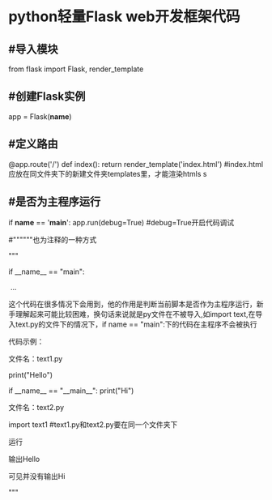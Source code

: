 # python轻量Flask web开发框架代码

## #导入模块

from flask import Flask, render_template

## #创建Flask实例

app = Flask(__name__)

## #定义路由

@app.route('/')
def index():
    return render_template('index.html')							#index.html应放在同文件夹下的新建文件夹templates里，才能渲染htmls			s

## #是否为主程序运行

if __name__ == '__main__':
    app.run(debug=True)														#debug=True开启代码调试





#""""""也为注释的一种方式



"""

if \_\_name\_\_ ==  "main":

​	...



这个代码在很多情况下会用到，他的作用是判断当前脚本是否作为主程序运行，新手理解起来可能比较困难，换句话来说就是py文件在不被导入,如import text,在导入text.py的文件下的情况下，if name ==  "main":下的代码在主程序不会被执行



代码示例：

文件名：text1.py

print("Hello")

if \_\_name\_\_ == "\_\_main\_\_":
    print("Hi")

文件名：text2.py

import text1		 #text1.py和text2.py要在同一个文件夹下

运行

输出Hello

可见并没有输出Hi

"""


